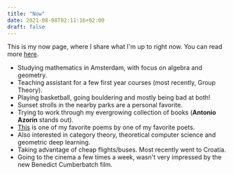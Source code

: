 ```yaml
---
title: "Now"
date: 2021-08-08T02:11:16+02:00
draft: false
---
```

This is my now page, where I share what I'm up to right now. You can read more [here](https://nownownow.com/about).

* Studying mathematics in Amsterdam, with focus on algebra and geometry. 
* Teaching assistant for a few first year courses (most recently, Group Theory). 
* Playing basketball, going bouldering and mostly being bad at both!
* Sunset strolls in the nearby parks are a personal favorite. 
* Trying to work through my evergrowing collection of books (**Antonio Azorín** stands out). 
* [This](https://www.poemas-del-alma.com/yo-voy-sonando-caminos.htm) is one of my favorite poems by one of my favorite poets.
* Also interested in category theory, theoretical computer science and geometric deep learning.
* Taking advantage of cheap flights/buses. Most recently went to Croatia.
* Going to the cinema a few times a week, wasn't very impressed by the new Benedict Cumberbatch film.  